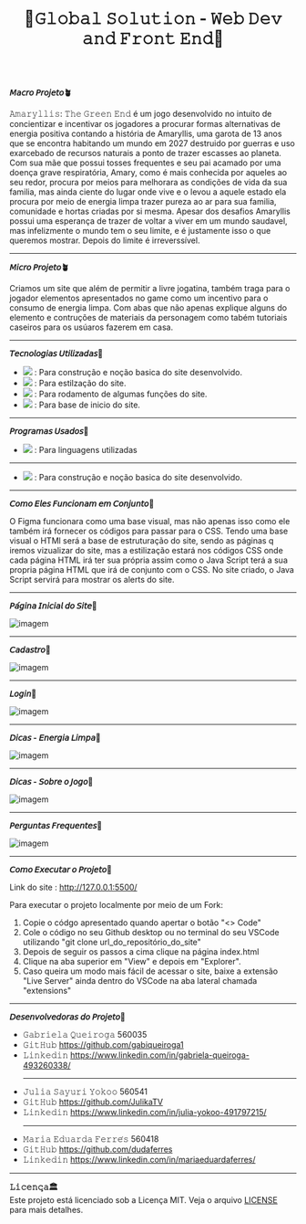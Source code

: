 <h1 align="center">🌱𝙶𝚕𝚘𝚋𝚊𝚕 𝚂𝚘𝚕𝚞𝚝𝚒𝚘𝚗 - 𝚆𝚎𝚋 𝙳𝚎𝚟 𝚊𝚗𝚍 𝙵𝚛𝚘𝚗𝚝 𝙴𝚗𝚍🌱</h1>
<br>
<br>

**𝘔𝘢𝘤𝘳𝘰 𝘗𝘳𝘰𝘫𝘦𝘵𝘰🪴**  

𝙰𝚖𝚊𝚛𝚢𝚕𝚕𝚒𝚜: 𝚃𝚑𝚎 𝙶𝚛𝚎𝚎𝚗 𝙴𝚗𝚍 é um jogo desenvolvido no intuito de concientizar e incentivar os jogadores a procurar formas alternativas de energia positiva contando a história de Amaryllis, uma garota de 13 anos que se encontra habitando um mundo em 2027 destruido por guerras e uso exarcebado de recursos naturais a ponto de trazer escasses ao planeta.
Com sua mãe que possui tosses frequentes e seu pai acamado por uma doença grave respiratória, Amary, como é mais conhecida por aqueles ao seu redor, procura por meios para melhorara as condições de vida da sua familia, mas ainda ciente do lugar onde vive e o levou a aquele estado ela procura por meio de energia limpa trazer pureza ao ar para sua familia, comunidade e hortas criadas por si mesma. Apesar dos desafios Amaryllis possui uma esperança de trazer de voltar a viver em um mundo saudavel, mas infelizmente o mundo tem o seu limite, e é justamente isso o que queremos mostrar. Depois do limite é irreverssível.

<hr>

**𝘔𝘪𝘤𝘳𝘰 𝘗𝘳𝘰𝘫𝘦𝘵𝘰🪴**  

Criamos um site que além de permitir a livre jogatina, também traga para o jogador elementos apresentados no game como um incentivo para o consumo de energia limpa. Com abas que não apenas explique alguns do elemento e contruções de materiais da personagem como tabém tutoriais caseiros para os usúaros fazerem em casa.

<hr>

**𝘛𝘦𝘤𝘯𝘰𝘭𝘰𝘨𝘪𝘢𝘴 𝘜𝘵𝘪𝘭𝘪𝘻𝘢𝘥𝘢𝘴🍃**  

- <img src="https://skillicons.dev/icons?i=figma" />  : Para construção e noção basica do site desenvolvido.
- <img src="https://skillicons.dev/icons?i=css" />  : Para estilzação do site.
- <img src="https://skillicons.dev/icons?i=js" />  : Para rodamento de algumas funções do site. 
- <img src="https://skillicons.dev/icons?i=html" />  : Para base de inicio do site.
  
<hr>

**𝘗𝘳𝘰𝘨𝘳𝘢𝘮𝘢𝘴 𝘜𝘴𝘢𝘥𝘰𝘴🍃**  

- <img src="https://skillicons.dev/icons?i=vscode" />  : Para linguagens utilizadas

<hr>

- <img src="https://skillicons.dev/icons?i=figma" />  : Para construção e noção basica do site desenvolvido.

<hr>

**𝘊𝘰𝘮𝘰 𝘌𝘭𝘦𝘴 𝘍𝘶𝘯𝘤𝘪𝘰𝘯𝘢𝘮 𝘦𝘮 𝘊𝘰𝘯𝘫𝘶𝘯𝘵𝘰🍃**

O Figma funcionara como uma base visual, mas não apenas isso como ele também irá fornecer os códigos para passar para o CSS. Tendo uma base visual o HTMl será a base de estruturação do site, sendo as páginas q iremos vizualizar do site, mas a estilização estará nos códigos CSS onde cada página HTML irá ter sua própria assim como o Java Script terá a sua propria página HTML que irá de conjunto com o CSS. No site criado, o Java Script servirá para mostrar os alerts do site.

<hr>

**𝘗𝘢́𝘨𝘪𝘯𝘢 𝘐𝘯𝘪𝘤𝘪𝘢𝘭 𝘥𝘰 𝘚𝘪𝘵𝘦🍃**

<img src="./Amaryllis_The_Green_End/pagesCss/assets/inicial.png" alt="imagem" />

<hr>

**𝘊𝘢𝘥𝘢𝘴𝘵𝘳𝘰🍃**

<img src="./Amaryllis_The_Green_End/pagesCss/assets/cadastro.png" alt="imagem" />

<hr>
  
**𝘓𝘰𝘨𝘪𝘯🍃**  

<img src="./Amaryllis_The_Green_End/pagesCss/assets/login.png" alt="imagem" />

<hr>

**𝘋𝘪𝘤𝘢𝘴 - 𝘌𝘯𝘦𝘳𝘨𝘪𝘢 𝘓𝘪𝘮𝘱𝘢🍃** 

<img src="./Amaryllis_The_Green_End/pagesCss/assets/energia.png" alt="imagem" />


<hr>

**𝘋𝘪𝘤𝘢𝘴 - 𝘚𝘰𝘣𝘳𝘦 𝘰 𝘑𝘰𝘨𝘰🍃** 

<img src="./Amaryllis_The_Green_End/pagesCss/assets/sobre.png" alt="imagem" />

<hr>

**𝘗𝘦𝘳𝘨𝘶𝘯𝘵𝘢𝘴 𝘍𝘳𝘦𝘲𝘶𝘦𝘯𝘵𝘦𝘴🍃**

<img src="./Amaryllis_The_Green_End/pagesCss/assets/perguntas.png" alt="imagem" />

<hr>

**𝘊𝘰𝘮𝘰 𝘌𝘹𝘦𝘤𝘶𝘵𝘢𝘳 𝘰 𝘗𝘳𝘰𝘫𝘦𝘵𝘰🍃**  

Link do site : http://127.0.0.1:5500/

Para executar o projeto localmente por meio de um Fork:

1. Copie o códgo apresentado quando apertar o botão "<> Code"
2. Cole o código no seu Github desktop ou no terminal do seu VSCode utilizando "git clone url_do_repositório_do_site"
3. Depois de seguir os passos a cima clique na página index.html
4. Clique na aba superior em "View" e depois em "Explorer".
5. Caso queira um modo mais fácil de acessar o site, baixe a extensão "Live Server" ainda dentro do VSCode na aba lateral chamada "extensions" 

<hr>

**𝘋𝘦𝘴𝘦𝘯𝘷𝘰𝘭𝘷𝘦𝘥𝘰𝘳𝘢𝘴 𝘥𝘰 𝘗𝘳𝘰𝘫𝘦𝘵𝘰🍃**

- 𝙶𝚊𝚋𝚛𝚒𝚎𝚕𝚊 𝚀𝚞𝚎𝚒𝚛𝚘𝚐𝚊      560035
- 𝙶𝚒𝚝𝙷𝚞𝚋    https://github.com/gabiqueiroga1
- 𝙻𝚒𝚗𝚔𝚎𝚍𝚒𝚗   https://www.linkedin.com/in/gabriela-queiroga-493260338/
  <hr>
- 𝙹𝚞𝚕𝚒𝚊 𝚂𝚊𝚢𝚞𝚛𝚒 𝚈𝚘𝚔𝚘𝚘    560541
- 𝙶𝚒𝚝𝙷𝚞𝚋    https://github.com/JulikaTV
- 𝙻𝚒𝚗𝚔𝚎𝚍𝚒𝚗   https://www.linkedin.com/in/julia-yokoo-491797215/
  <hr>
- 𝙼𝚊𝚛𝚒𝚊 𝙴𝚍𝚞𝚊𝚛𝚍𝚊 𝙵𝚎𝚛𝚛𝚎́𝚜   560418
- 𝙶𝚒𝚝𝙷𝚞𝚋    https://github.com/dudaferres
- 𝙻𝚒𝚗𝚔𝚎𝚍𝚒𝚗   https://www.linkedin.com/in/mariaeduardaferres/

<hr>

**𝙻𝚒𝚌𝚎𝚗𝚌̧𝚊🏛️**  
Este projeto está licenciado sob a Licença MIT. Veja o arquivo [LICENSE](./LICENSE) para mais detalhes.
